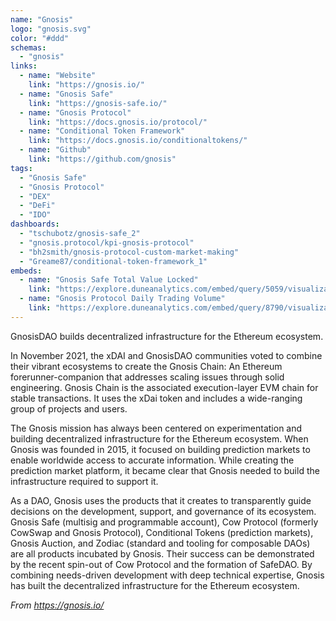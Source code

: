 ```yaml
---
name: "Gnosis"
logo: "gnosis.svg"
color: "#ddd"
schemas:
  - "gnosis"
links:
  - name: "Website"
    link: "https://gnosis.io/"
  - name: "Gnosis Safe"
    link: "https://gnosis-safe.io/"
  - name: "Gnosis Protocol"
    link: "https://docs.gnosis.io/protocol/"
  - name: "Conditional Token Framework"
    link: "https://docs.gnosis.io/conditionaltokens/"
  - name: "Github"
    link: "https://github.com/gnosis"
tags:
  - "Gnosis Safe"
  - "Gnosis Protocol"
  - "DEX"
  - "DeFi"
  - "IDO"
dashboards:
  - "tschubotz/gnosis-safe_2"
  - "gnosis.protocol/kpi-gnosis-protocol"
  - "bh2smith/gnosis-protocol-custom-market-making"
  - "Greame87/conditional-token-framework_1"
embeds:
  - name: "Gnosis Safe Total Value Locked"
    link: "https://explore.duneanalytics.com/embed/query/5059/visualization/9969?api_key=d4YzPKwiyQGjBfvHMu9QlA23a4ZdlGBTz7Et01nw"
  - name: "Gnosis Protocol Daily Trading Volume"
    link: "https://explore.duneanalytics.com/embed/query/8790/visualization/17606?api_key=jN8q3XqC8sWUnHw2uzLciDLXNPmv0I4IDYcJA5W3"
---
```


GnosisDAO builds decentralized infrastructure for the Ethereum ecosystem.

In November 2021, the xDAI and GnosisDAO communities voted to combine their vibrant ecosystems to create the Gnosis Chain: An Ethereum forerunner-companion that addresses scaling issues through solid engineering. Gnosis Chain is the associated execution-layer EVM chain for stable transactions. It uses the xDai token and includes a wide-ranging group of projects and users.

The Gnosis mission has always been centered on experimentation and building decentralized infrastructure for the Ethereum ecosystem. When Gnosis was founded in 2015, it focused on building prediction markets to enable worldwide access to accurate information. While creating the prediction market platform, it became clear that Gnosis needed to build the infrastructure required to support it. 

As a DAO, Gnosis uses the products that it creates to transparently guide decisions on the development, support, and governance of its ecosystem.
Gnosis Safe (multisig and programmable account), Cow Protocol (formerly CowSwap and Gnosis Protocol), Conditional Tokens (prediction markets), Gnosis Auction, and Zodiac (standard and tooling for composable DAOs) are all products incubated by Gnosis. Their success can be demonstrated by the recent spin-out of Cow Protocol and the formation of SafeDAO. By combining needs-driven development with deep technical expertise, Gnosis has built the decentralized infrastructure for the Ethereum ecosystem.

*From https://gnosis.io/*
